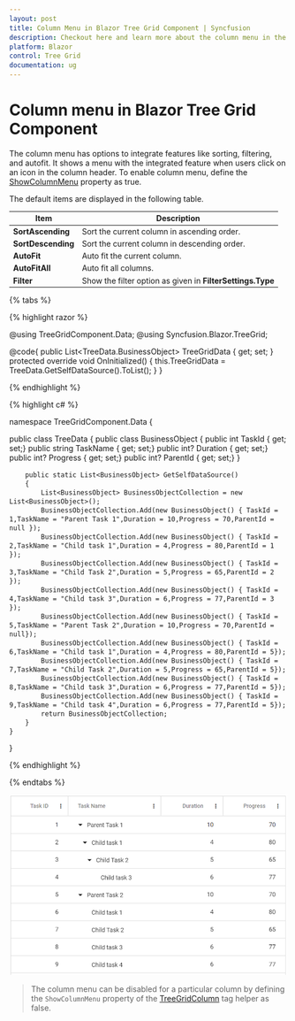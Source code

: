 ```yaml
---
layout: post
title: Column Menu in Blazor Tree Grid Component | Syncfusion
description: Checkout here and learn more about the column menu in the Syncfusion Blazor Tree Grid component and much more details.
platform: Blazor
control: Tree Grid
documentation: ug
---
```


# Column menu in Blazor Tree Grid Component

The column menu has options to integrate features like sorting, filtering, and autofit. It shows a menu with the integrated feature when users click on an icon in the column header. To enable column menu, define the [ShowColumnMenu](https://help.syncfusion.com/cr/blazor/Syncfusion.Blazor~Syncfusion.Blazor.TreeGrid.SfTreeGrid~ShowColumnMenu.html) property as true.

The default items are displayed in the following table.

| Item | Description |
|-----|-----|
| **SortAscending** | Sort the current column in ascending order. |
| **SortDescending** | Sort the current column in descending order. |
| **AutoFit** | Auto fit the current column. |
| **AutoFitAll** | Auto fit all columns. |
| **Filter** | Show the filter option as given in **FilterSettings.Type** |

{% tabs %}

{% highlight razor %}

@using TreeGridComponent.Data;
@using Syncfusion.Blazor.TreeGrid;

<SfTreeGrid IdMapping="TaskId" ParentIdMapping="ParentId" DataSource="@TreeGridData" TreeColumnIndex="1" ShowColumnMenu="true" AllowFiltering="true"
             AllowSorting="true" AllowResizing="true">
    <TreeGridFilterSettings Type="Syncfusion.Blazor.TreeGrid.FilterType.Menu"/>
    <TreeGridColumns>
        <TreeGridColumn Field="TaskId" HeaderText="Task ID" Width="80" TextAlign="Syncfusion.Blazor.Grids.TextAlign.Right"></TreeGridColumn>
        <TreeGridColumn Field="TaskName" HeaderText="Task Name" MinWidth="170" MaxWidth="250" Width="180"></TreeGridColumn>
        <TreeGridColumn Field="Duration" HeaderText="Duration" MinWidth="50" MaxWidth="150" TextAlign="Syncfusion.Blazor.Grids.TextAlign.Right" Width="80"></TreeGridColumn>
        <TreeGridColumn Field="Progress" HeaderText="Progress" TextAlign="Syncfusion.Blazor.Grids.TextAlign.Right" Width="80"></TreeGridColumn>
    </TreeGridColumns>
</SfTreeGrid>

@code{
    public List<TreeData.BusinessObject> TreeGridData { get; set; }
    protected override void OnInitialized()
    {
        this.TreeGridData = TreeData.GetSelfDataSource().ToList();
    }
}

{% endhighlight %}

{% highlight c# %}

namespace TreeGridComponent.Data {

public class TreeData
    {
        public class BusinessObject
        {
            public int TaskId { get; set;}
            public string TaskName { get; set;}
            public int? Duration { get; set;}
            public int? Progress { get; set;}
            public int? ParentId { get; set;}
        }

        public static List<BusinessObject> GetSelfDataSource()
        {
            List<BusinessObject> BusinessObjectCollection = new List<BusinessObject>();
            BusinessObjectCollection.Add(new BusinessObject() { TaskId = 1,TaskName = "Parent Task 1",Duration = 10,Progress = 70,ParentId = null });
            BusinessObjectCollection.Add(new BusinessObject() { TaskId = 2,TaskName = "Child task 1",Duration = 4,Progress = 80,ParentId = 1 });
            BusinessObjectCollection.Add(new BusinessObject() { TaskId = 3,TaskName = "Child Task 2",Duration = 5,Progress = 65,ParentId = 2 });
            BusinessObjectCollection.Add(new BusinessObject() { TaskId = 4,TaskName = "Child task 3",Duration = 6,Progress = 77,ParentId = 3 });
            BusinessObjectCollection.Add(new BusinessObject() { TaskId = 5,TaskName = "Parent Task 2",Duration = 10,Progress = 70,ParentId = null});
            BusinessObjectCollection.Add(new BusinessObject() { TaskId = 6,TaskName = "Child task 1",Duration = 4,Progress = 80,ParentId = 5});
            BusinessObjectCollection.Add(new BusinessObject() { TaskId = 7,TaskName = "Child Task 2",Duration = 5,Progress = 65,ParentId = 5});
            BusinessObjectCollection.Add(new BusinessObject() { TaskId = 8,TaskName = "Child task 3",Duration = 6,Progress = 77,ParentId = 5});
            BusinessObjectCollection.Add(new BusinessObject() { TaskId = 9,TaskName = "Child task 4",Duration = 6,Progress = 77,ParentId = 5});
            return BusinessObjectCollection;
        }
    }
}

{% endhighlight %}

{% endtabs %}

![Blazor Tree Grid with Column Menu](../images/blazor-treegrid-column-menu.png)

> The column menu can be disabled for a particular column by defining the `ShowColumnMenu` property of the [TreeGridColumn](https://help.syncfusion.com/cr/blazor/Syncfusion.Blazor~Syncfusion.Blazor.TreeGrid.TreeGridColumn.html) tag helper as false.
